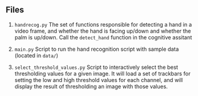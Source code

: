 ## Files
1. `handrecog.py` The set of functions responsible for detecting a hand in a video frame,
and whether the hand is facing up/down and whether the palm is up/down. Call the `detect_hand` function
in the cognitive assitant

2. `main.py` Script to run the hand recognition script with sample data (located in `data/`)

3. `select_threshold_values.py` Script to interactively select the best thresholding values for a given image.
It will load a set of trackbars for setting the low and high threshold values for each channel, and will display
the result of thresholding an image with those values.
